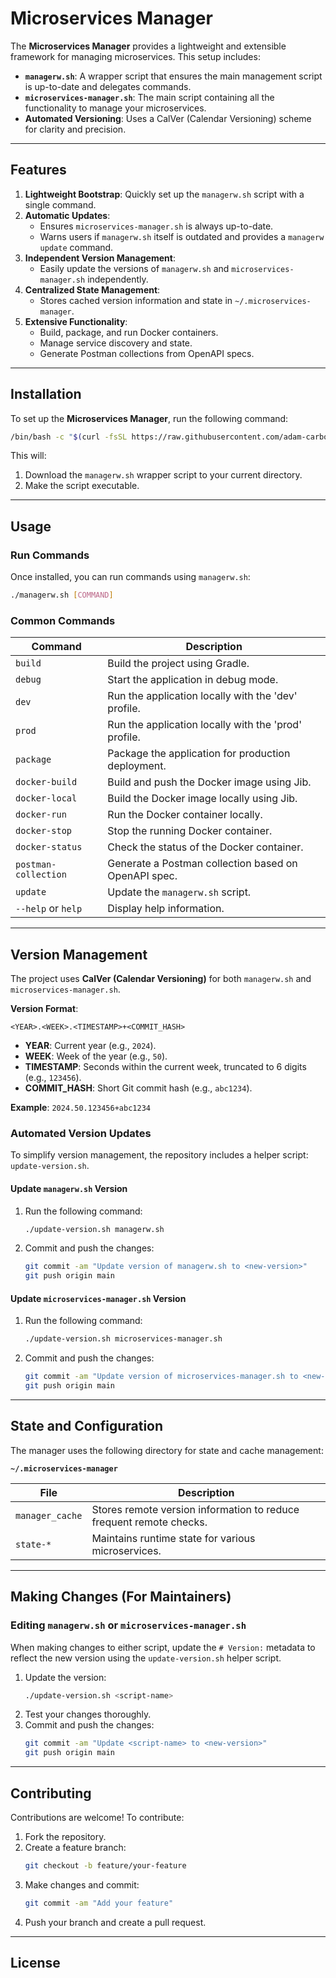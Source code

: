 # Microservices Manager

The **Microservices Manager** provides a lightweight and extensible framework for managing microservices. This setup includes:

- **`managerw.sh`**: A wrapper script that ensures the main management script is up-to-date and delegates commands.
- **`microservices-manager.sh`**: The main script containing all the functionality to manage your microservices.
- **Automated Versioning**: Uses a CalVer (Calendar Versioning) scheme for clarity and precision.

---

## Features

1. **Lightweight Bootstrap**: Quickly set up the `managerw.sh` script with a single command.
2. **Automatic Updates**:
   - Ensures `microservices-manager.sh` is always up-to-date.
   - Warns users if `managerw.sh` itself is outdated and provides a `managerw update` command.
3. **Independent Version Management**:
   - Easily update the versions of `managerw.sh` and `microservices-manager.sh` independently.
4. **Centralized State Management**:
   - Stores cached version information and state in `~/.microservices-manager`.
5. **Extensive Functionality**:
   - Build, package, and run Docker containers.
   - Manage service discovery and state.
   - Generate Postman collections from OpenAPI specs.

---

## Installation

To set up the **Microservices Manager**, run the following command:

```bash
/bin/bash -c "$(curl -fsSL https://raw.githubusercontent.com/adam-carbone/microservice-manager/main/bootstrap-managerw.sh) install"
```

This will:
1. Download the `managerw.sh` wrapper script to your current directory.
2. Make the script executable.

---

## Usage

### **Run Commands**

Once installed, you can run commands using `managerw.sh`:

```bash
./managerw.sh [COMMAND]
```

### **Common Commands**

| Command                 | Description                                              |
|-------------------------|----------------------------------------------------------|
| `build`                 | Build the project using Gradle.                          |
| `debug`                 | Start the application in debug mode.                     |
| `dev`                   | Run the application locally with the 'dev' profile.      |
| `prod`                  | Run the application locally with the 'prod' profile.     |
| `package`               | Package the application for production deployment.       |
| `docker-build`          | Build and push the Docker image using Jib.               |
| `docker-local`          | Build the Docker image locally using Jib.                |
| `docker-run`            | Run the Docker container locally.                        |
| `docker-stop`           | Stop the running Docker container.                       |
| `docker-status`         | Check the status of the Docker container.                |
| `postman-collection`    | Generate a Postman collection based on OpenAPI spec.     |
| `update`                | Update the `managerw.sh` script.                         |
| `--help` or `help`      | Display help information.                                |

---

## Version Management

The project uses **CalVer (Calendar Versioning)** for both `managerw.sh` and `microservices-manager.sh`.

**Version Format**:
```
<YEAR>.<WEEK>.<TIMESTAMP>+<COMMIT_HASH>
```

- **YEAR**: Current year (e.g., `2024`).
- **WEEK**: Week of the year (e.g., `50`).
- **TIMESTAMP**: Seconds within the current week, truncated to 6 digits (e.g., `123456`).
- **COMMIT_HASH**: Short Git commit hash (e.g., `abc1234`).

**Example**: `2024.50.123456+abc1234`

### **Automated Version Updates**

To simplify version management, the repository includes a helper script: `update-version.sh`.

#### **Update `managerw.sh` Version**

1. Run the following command:
   ```bash
   ./update-version.sh managerw.sh
   ```
2. Commit and push the changes:
   ```bash
   git commit -am "Update version of managerw.sh to <new-version>"
   git push origin main
   ```

#### **Update `microservices-manager.sh` Version**

1. Run the following command:
   ```bash
   ./update-version.sh microservices-manager.sh
   ```
2. Commit and push the changes:
   ```bash
   git commit -am "Update version of microservices-manager.sh to <new-version>"
   git push origin main
   ```

---

## State and Configuration

The manager uses the following directory for state and cache management:

**`~/.microservices-manager`**

| File                     | Description                                              |
|--------------------------|----------------------------------------------------------|
| `manager_cache`          | Stores remote version information to reduce frequent remote checks. |
| `state-*`                | Maintains runtime state for various microservices.       |

---

## Making Changes (For Maintainers)

### **Editing `managerw.sh` or `microservices-manager.sh`**

When making changes to either script, update the `# Version:` metadata to reflect the new version using the `update-version.sh` helper script.

1. Update the version:
   ```bash
   ./update-version.sh <script-name>
   ```
2. Test your changes thoroughly.
3. Commit and push the changes:
   ```bash
   git commit -am "Update <script-name> to <new-version>"
   git push origin main
   ```

---

## Contributing

Contributions are welcome! To contribute:

1. Fork the repository.
2. Create a feature branch:
   ```bash
   git checkout -b feature/your-feature
   ```
3. Make changes and commit:
   ```bash
   git commit -am "Add your feature"
   ```
4. Push your branch and create a pull request.

---

## License

